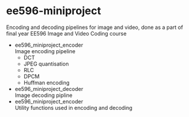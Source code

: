 # ee596-miniproject

Encoding and decoding pipelines for image and video, done as a part of final year EE596 Image and Video Coding course

- ee596_miniproject_encoder </br>
  Image encoding pipeline
  - DCT
  - JPEG quantisation
  - RLC
  - DPCM
  - Huffman encoding
- ee596_miniproject_decoder </br>
  Image decoding pipline
- ee596_miniproject_encoder </br>
  Utility functions used in encoding and decoding
